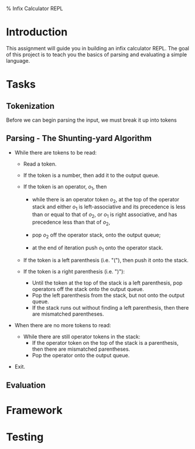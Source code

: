 % Infix Calculator REPL

# Introduction

This assignment will guide you in building an infix calculator
REPL. The goal of this project is to teach you the basics of parsing
and evaluating a simple language.

# Tasks

## Tokenization

Before we can begin parsing the input, we must break it up into tokens

## Parsing - The Shunting-yard Algorithm


* While there are tokens to be read:
    * Read a token.
    * If the token is a number, then add it to the output queue.

    * If the token is an operator, $o_1$, then

        * while there is an operator token $o_2$, at the top of the operator stack and either
        $o_1$ is left-associative and its precedence is less than or equal to that of $o_2$, or
        $o_1$ is right associative, and has precedence less than that of $o_2$,

        * pop $o_2$ off the operator stack, onto the output queue;

        * at the end of iteration push $o_1$ onto the operator stack.

    * If the token is a left parenthesis (i.e. "("), then push it onto the stack.
    * If the token is a right parenthesis (i.e. ")"):
        * Until the token at the top of the stack is a left parenthesis, pop operators off the stack onto the output queue.
        * Pop the left parenthesis from the stack, but not onto the output queue.
        * If the stack runs out without finding a left parenthesis, then there are mismatched parentheses.

* When there are no more tokens to read:
    * While there are still operator tokens in the stack:
        * If the operator token on the top of the stack is a parenthesis, then there are mismatched parentheses.
        * Pop the operator onto the output queue.

* Exit.

## Evaluation

# Framework

# Testing

